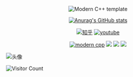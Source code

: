 <div id="Hei! Nice to see you." align=center>

![Modern C++ template][github-sub-title:img]

[![Anurag's GitHub stats](https://github-readme-stats.vercel.app/api?username=licy0089)](https://github.com/anuraghazra/github-readme-stats)

[![知乎](https://img.shields.io/badge/%E7%9F%A5%E4%B9%8E-mq%E7%99%BD-yello)](https://www.zhihu.com/people/o4ze4r)
[![youtube](https://img.shields.io/badge/video-YouTube-red)](https://www.youtube.com/channel/UCey35Do4RGewqr-6EiaCJrg)

[![modern cpp](https://img.shields.io/badge/code-Modern%20C++-blue)](https://learn.microsoft.com/zh-cn/cpp/cpp/welcome-back-to-cpp-modern-cpp) 
![](https://img.shields.io/badge/讨厌-学习-yellow) 
![](https://img.shields.io/badge/性格-开朗-red) 
![](https://img.shields.io/badge/爱好-二次元-red)

</div>

![头像](image/头像.jpg)

![Visitor Count](https://profile-counter.glitch.me/licy0089/count.svg-blue)

[github-sub-title:img]: https://readme-typing-svg.herokuapp.com?font=Segoe+Script&center=true&lines=Chunyu-Li.

